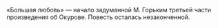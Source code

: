 <!--2016-10-08 20:07:37-->
«Большая любовь» — начало задуманной М. Горьким третьей части произведения об Окурове. Повесть осталась незаконченной.